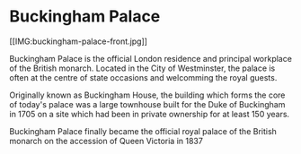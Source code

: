 Buckingham Palace
=================

[[IMG:buckingham-palace-front.jpg]]

Buckingham Palace is the official London residence and principal workplace of the British monarch. Located in the City of Westminster, the palace is often at the centre of state occasions and welcomming the royal guests.

Originally known as Buckingham House, the building which forms the core of today's palace was a large townhouse built for the Duke of Buckingham in 1705 on a site which had been in private ownership for at least 150 years.

Buckingham Palace finally became the official royal palace of the British monarch on the accession of Queen Victoria in 1837